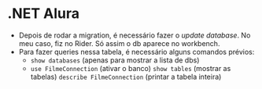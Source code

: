 # .NET Alura

- Depois de rodar a migration, é necessário fazer o _update database_. No meu caso, fiz no Rider. Só assim o db aparece no workbench.
- Para fazer queries nessa tabela, é necessário alguns comandos prévios:
  - `show databases` (apenas para mostrar a lista de dbs)
  - `use FilmeConnection` (ativar o banco)
    `show tables` (mostrar as tabelas)
    `describe FilmeConnection` (printar a tabela inteira)

